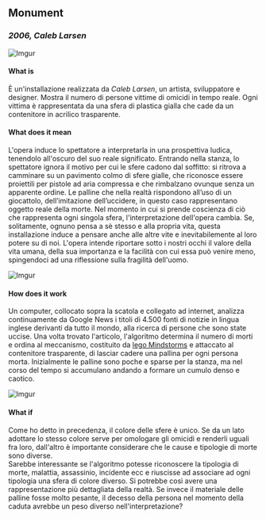 ## Monument
### _2006, Caleb Larsen_
![Imgur](https://i.imgur.com/BYhwmWZ.jpg)
#### What is
È un'installazione realizzata da _Caleb Larsen_, un artista, sviluppatore e designer. Mostra il numero di persone vittime di omicidi in tempo reale. 
Ogni vittima è rappresentata da una sfera di plastica gialla che cade da un contenitore 
in acrilico trasparente.

#### What does it mean
L'opera induce lo spettatore a interpretarla in una prospettiva ludica, tenendolo all'oscuro del suo reale significato. 
Entrando nella stanza, lo spettatore ignora il motivo per cui le sfere cadono dal soffitto: si ritrova a camminare su un pavimento colmo di sfere gialle, 
che riconosce essere proiettili per pistole ad aria compressa e che rimbalzano ovunque senza un apparente ordine.
Le palline che nella realtà rispondono all’uso di un giocattolo, dell’imitazione dell’uccidere, in questo caso rappresentano oggetto reale della morte.
Nel momento in cui si prende coscienza di ciò che rappresenta ogni singola sfera, l'interpretazione dell'opera cambia.
Se, solitamente, ognuno pensa a sè stesso e alla propria vita, questa installazione induce a pensare anche alle altre vite
e inevitabilemente al loro potere su di noi.
L'opera intende riportare sotto i nostri occhi il valore della vita umana, della sua importanza e la facilità 
con cui essa può venire meno, spingendoci ad una riflessione sulla fragilità dell'uomo.  
  
![Imgur](https://i.imgur.com/KsCXZKw.jpg)

#### How does it work
Un computer, collocato sopra la scatola e collegato ad internet, analizza continuamente da Google News i titoli di 4.500 fonti di notizie 
in lingua inglese derivanti da tutto il mondo, alla ricerca di persone che sono state uccise. Una volta trovato l'articolo,
l'algoritmo determina il numero di morti e ordina al meccanismo, costituito da [lego Mindstorms](https://it.wikipedia.org/wiki/LEGO_Mindstorms) e attaccato al contenitore trasparente,
di lasciar cadere una pallina per ogni persona morta. Inizialmente le palline sono poche e sparse per la stanza, ma nel corso 
del tempo si accumulano andando a formare un cumulo denso e caotico.  

![Imgur](https://i.imgur.com/zJL2IEK.jpg)
#### What if
Come ho detto in precedenza, il colore delle sfere è unico. 
Se da un lato adottare lo stesso colore serve per omologare gli omicidi e renderli uguali fra loro, dall'altro è importante considerare che 
le cause e tipologie di morte sono diverse.  
Sarebbe interessante se l'algoritmo potesse riconoscere la tipologia di morte, malattia, assassinio, incidente ecc e riuscisse ad associare ad ogni tipologia una 
sfera di colore diverso. Si potrebbe così avere una rappresentazione più dettagliata della realtà.
Se invece il materiale delle palline fosse molto pesante, il decesso della persona nel momento della caduta avrebbe un peso diverso nell'interpretazione?
